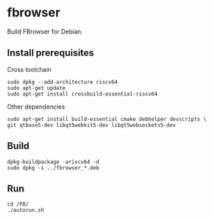 fbrowser
================

Build FBrowser for Debian.

Install prerequisites
---------------------

Cross toolchain

    sudo dpkg --add-architecture riscv64
    sudo apt-get update
    sudo apt-get install crossbuild-essential-riscv64

Other dependencies

    sudo apt-get install build-essential cmake debhelper devscripts \
    git qtbase5-dev libqt5webkit5-dev libqt5websockets5-dev

Build
-----

    dpkg-buildpackage -ariscv64 -d
    sudo dpkg -i ../fbrowser_*.deb

Run
----------------

    cd /FB/
    ./autorun.sh


